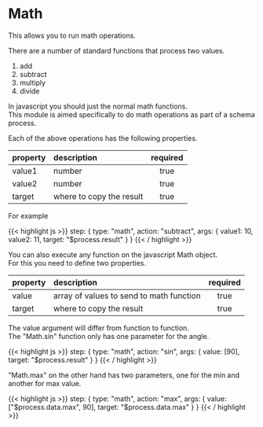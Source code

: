 # Math

This allows you to run math operations.

There are a number of standard functions that process two values.

1. add
2. subtract
3. multiply
4. divide

In javascript you should just the normal math functions.  
This module is aimed specifically to do math operations as part of a schema process.  

Each of the above operations has the following properties.

| property | description              | required |
|:---------|:-------------------------| :--------: |
| value1   | number                   | true |
| value2   | number                   | true |
| target   | where to copy the result | true |

For example

{{< highlight js >}}
step: {
    type: "math",
    action: "subtract",
    args: {
        value1: 10,
        value2: 11,
        target: "$process.result"
    }
}
{{< / highlight >}}

You can also execute any function on the javascript Math object.  
For this you need to define two properties.

| property | description                              | required |
|:---------|:-----------------------------------------| :--------: |
| value    | array of values to send to math function | true |
| target   | where to copy the result                 | true |

The value argument will differ from function to function.  
The "Math.sin" function only has one parameter for the angle.

{{< highlight js >}}
step: {
    type: "math",
    action: "sin",
    args: {
        value: [90],
        target: "$process.result"
    }
}
{{< / highlight >}}

"Math.max" on the other hand has two parameters, one for the min and another for max value.

{{< highlight js >}}
step: {
    type: "math",
    action: "max",
    args: {
        value: ["$process.data.max", 90],
        target: "$process.data.max"
    }
}
{{< / highlight >}}
